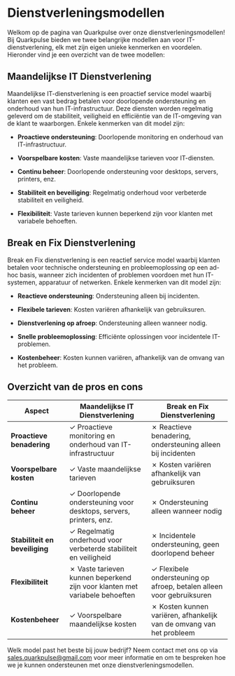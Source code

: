 # Dienstverleningsmodellen

Welkom op de pagina van Quarkpulse over onze dienstverleningsmodellen! Bij Quarkpulse bieden we twee belangrijke modellen aan voor IT-dienstverlening, elk met zijn eigen unieke kenmerken en voordelen. Hieronder vind je een overzicht van de twee modellen:

## Maandelijkse IT Dienstverlening

Maandelijkse IT-dienstverlening is een proactief service model waarbij klanten een vast bedrag betalen voor doorlopende ondersteuning en onderhoud van hun IT-infrastructuur. Deze diensten worden regelmatig geleverd om de stabiliteit, veiligheid en efficiëntie van de IT-omgeving van de klant te waarborgen. Enkele kenmerken van dit model zijn:

- **Proactieve ondersteuning**: Doorlopende monitoring en onderhoud van IT-infrastructuur.
  
- **Voorspelbare kosten**: Vaste maandelijkse tarieven voor IT-diensten.
  
- **Continu beheer**: Doorlopende ondersteuning voor desktops, servers, printers, enz.

- **Stabiliteit en beveiliging**: Regelmatig onderhoud voor verbeterde stabiliteit en veiligheid.

- **Flexibiliteit**: Vaste tarieven kunnen beperkend zijn voor klanten met variabele behoeften.

## Break en Fix Dienstverlening

Break en Fix dienstverlening is een reactief service model waarbij klanten betalen voor technische ondersteuning en probleemoplossing op een ad-hoc basis, wanneer zich incidenten of problemen voordoen met hun IT-systemen, apparatuur of netwerken. Enkele kenmerken van dit model zijn:

- **Reactieve ondersteuning**: Ondersteuning alleen bij incidenten.
  
- **Flexibele tarieven**: Kosten variëren afhankelijk van gebruiksuren.
  
- **Dienstverlening op afroep**: Ondersteuning alleen wanneer nodig.

- **Snelle probleemoplossing**: Efficiënte oplossingen voor incidentele IT-problemen.

- **Kostenbeheer**: Kosten kunnen variëren, afhankelijk van de omvang van het probleem.


## Overzicht van de pros en cons

| Aspect                     | **Maandelijkse IT Dienstverlening**   | **Break en Fix Dienstverlening** |
|----------------------------|---------------------------------------|----------------------------------|
| **Proactieve benadering** | ✓ Proactieve monitoring en onderhoud van IT-infrastructuur | ✗ Reactieve benadering, ondersteuning alleen bij incidenten |
| **Voorspelbare kosten**    | ✓ Vaste maandelijkse tarieven        | ✗ Kosten variëren afhankelijk van gebruiksuren |
| **Continu beheer**         | ✓ Doorlopende ondersteuning voor desktops, servers, printers, enz. | ✗ Ondersteuning alleen wanneer nodig |
| **Stabiliteit en beveiliging** | ✓ Regelmatig onderhoud voor verbeterde stabiliteit en veiligheid | ✗ Incidentele ondersteuning, geen doorlopend beheer |
| **Flexibiliteit**          | ✗ Vaste tarieven kunnen beperkend zijn voor klanten met variabele behoeften | ✓ Flexibele ondersteuning op afroep, betalen alleen voor gebruiksuren |
| **Kostenbeheer**           | ✓ Voorspelbare maandelijkse kosten | ✗ Kosten kunnen variëren, afhankelijk van de omvang van het probleem |


Welk model past het beste bij jouw bedrijf? Neem contact met ons op via sales.quarkpulse@gmail.com voor meer informatie en om te bespreken hoe we je kunnen ondersteunen met onze dienstverleningsmodellen.
